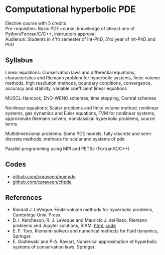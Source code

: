 # Computational hyperbolic PDE

Elective course with 5 credits  
Pre-requisities: Basic PDE course, knowledge of atleast one of Python/Fortran/C/C++, instructors approval  
Audience: Students in 4'th semester of Int-PhD,  3'rd year of Int-PhD and PhD

## Syllabus

Linear equations: 
Conservation laws and differential equations, characteristics and Riemann problem for hyperbolic systems, finite volume methods, high resolution methods, boundary conditions, convergence, accuracy and stability, variable coefficient linear equations

MUSCL-Hancock, ENO-WENO schemes, time stepping, Central schemes

Nonlinear equations:
Scalar problems and finite volume method, nonlinear systems, gas dynamics and Euler equations, FVM for nonlinear systems, approximate Riemann solvers, nonclassical hyperbolic problems, source terms

Multidimensional problems:
Some PDE models, fully discrete and semi-discrete methods, methods for scalar and systems of pde

Parallel programming using MPI and PETSc (Fortran/C/C++)

## Codes

* [github.com/cpraveen/numpde](https://github.com/cpraveen/numpde)
* [github.com/cpraveen/chpde](https://github.com/cpraveen/chpde)

## References

* Randall J. LeVeque: Finite volume methods for hyperbolic problems, Cambridge Univ. Press.
* D. I. Ketcheson, R. J. LeVeque and Mauricio J. del Razo, Riemann problems and Jupyter solutions, SIAM. [html](https://www.clawpack.org/riemann_book/html/Index.html), [code](https://github.com/clawpack/riemann_book)
* E. F. Toro, Riemann solvers and numerical methods for fluid dynamics, Springer.
* E. Godlewski and P-A. Raviart, Numerical approximation of hyperbolic systems of conservation laws, Springer.

